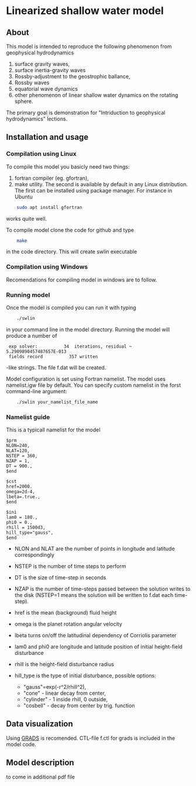 # Linearized shallow water model
## About
This model is intended to reproduce the following phenomenon from geophysical hydrodynamics
1. surface gravity waves,
1. surface inertia-gravity waves
1. Rossby-adjustment to the geostrophic ballance,
1. Rossby waves
1. equatorial wave dynamics
1. other phenomenon of linear shallow water dynamics on the rotating sphere.

The primary goal is demonstration for "Intriduction to geophysical hydrodynamics" lections.

## Installation and usage
### Compilation using Linux
To compile this model you basicly need two things:
1. fortran compiler (eg. gfortran),
1. make utility.
The second is available by default in any Linux distribution. The first can be installed using package manager. For instance in Ubuntu
```bash
    sudo apt install gfortran
```
works quite well.

To compile model clone the code for github and type
```bash
    make
```
in the code directory. This will create swlin executable

### Compilation using Windows
Recomendations for compiling model in windows are to follow.

### Running model
Once the model is compiled you can run it with typing
```bash
    ./swlin
```
in your command line in the model directory. Running the model will produce a number of 
```
 exp solver:          34  iterations, residual ~   5.2909890457487657E-013
 fields record          357 written
```
-like strings. The file f.dat will be created.

Model configuration is set using Fortran namelist. The model uses namelist.igw file by default. You can specify custom namelist in the forst command-line argument:
```bash
    ./swlin your_namelist_file_name
```

### Namelist guide
This is a typicall namelist for the model
```
$prm
NLON=240,
NLAT=120,
NSTEP = 360,
NZAP = 1,
DT = 900.,
$end

$cst
href=2000.
omega=2d-4,
lbeta=.true.,
$end

$ini
lam0 = 180.,
phi0 = 0.,
rhill = 1500d3,
hill_type="gauss",
$end
```
* NLON and NLAT are the number of points in longitude and latitude correspondingly
* NSTEP is the number of time steps to perform
* DT is the size of time-step in seconds
* NZAP is the number of time-steps passed between the solution writes to the disk (NSTEP=1 means the solution will be written to f.dat each time-step).

* href is the mean (background) fluid height
* omega is the planet rotation angular velocity
* lbeta turns on/off the latitudinal dependency of Corriolis parameter

* lam0 and phi0 are longitude and latitude position of initial height-field disturbance
* rhill is the height-field disturbance radius
* hill_type is the type of initial disturbance, possible options:
    * "gauss"=exp(-r^2/rhill^2),
    * "cone" - linear decay from center,
    * "cylinder" - 1 inside rhill, 0 outside,
    * "cosbell" - decay from center by trig. function


## Data visualization
Using [GRADS](http://cola.gmu.edu/grads/) is recomended. CTL-file f.ctl for grads is included in the model code.

## Model description
to come in additional pdf file


